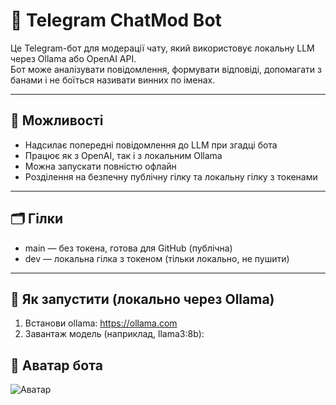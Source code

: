 # 🤖 Telegram ChatMod Bot

Це Telegram-бот для модерації чату, який використовує локальну LLM через Ollama або OpenAI API.  
Бот може аналізувати повідомлення, формувати відповіді, допомагати з банами і не боїться називати винних по іменах.

---

## 🔧 Можливості

- Надсилає попередні повідомлення до LLM при згадці бота
- Працює як з OpenAI, так і з локальним Ollama
- Можна запускати повністю офлайн
- Розділення на безпечну публічну гілку та локальну гілку з токенами

---

## 🗂️ Гілки

- main — без токена, готова для GitHub (публічна)
- dev — локальна гілка з токеном (тільки локально, не пушити)

---

## 🚀 Як запустити (локально через Ollama)

1. Встанови ollama: https://ollama.com
2. Завантаж модель (наприклад, llama3:8b):

## 🤖 Аватар бота

![Аватар](img/avatar.jpg)

